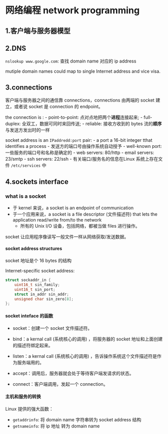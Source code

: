 # 网络编程 network programming

## 1.客户端与服务器模型

## 2.DNS

`nslookup www.google.com`: 查找 domain name 对应的 ip address

mutiple domain names could map to single Internet address and vice visa.

## 3.connections

客户端与服务器之间的通信靠 connections，connections 由两端的 socket 建立，或者说 socket 是 connection 的 endpoint。

the connection is :
	- point-to-point: 点对点地把两个**进程**连接起来;
	- full-duplex: 全双工，数据可同时来回传送;
	- reliable: 接收方收到的 bytes 流的**顺序**与发送方发出时的一样

socket address is an `IPaddredd:port` pair:
	- a port a 16-bit integer tthat identifies a process
	- 发送方的端口号由操作系统自动授予
	- well-known port: 一些服务的端口号和名称是确定的
		- web servers: 80/http
		- email servers: 23/smtp
		- ssh servers: 22/ssh
	- 有关端口/服务名的信息在Linux 系统上存在文件 `/etc/services` 中

## 4.sockets interface

### what is a socket

- 于 kernel 来说，a socket is an endpoint of communication
- 于一个应用来说，a socket is a file descriptor (文件描述符) that lets the application read/write from/to the network
	- 所有的 Unix I/O 设备，包括网络，都被当做 files 进行操作。

socket 让应用程序像读写一般文件一样从网络获取/发送数据。

#### socket address structures

socket 地址是个 16 bytes 的结构

Internet-specific socket address:

```c
struct sockaddr_in {
	uint16_t sin_family;
	uint16_t sin_port;
	struct in_addr sin_addr;
	unsigned char sin_zero[8];
};
```

#### socket inteface 的函数

- socket：创建一个 socket 文件描述符。
- bind：a kernal call (系统核心的调用) ，将服务器的 socket 地址和上面创建的描述符绑定起来。
- listen：a kernal call (系统核心的调用) ，告诉操作系统这个文件描述符是作为服务端用的。
- accept：调用后，服务器就会处于等待客户端发请求的状态。

- connect：客户端调用，发起一个 connection。

#### 主机和服务的转换

Linux 提供的强大函数：

- `getaddrinfo`: 将 domain name 字符串转为 socket address 结构
- `getnameinfo`: 将 ip 地址 转为 domain name






